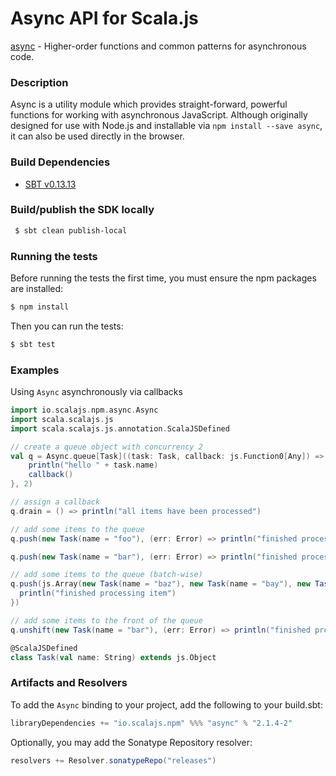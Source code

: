 Async API for Scala.js
================================
[async](https://www.npmjs.com/package/async) - Higher-order functions and common patterns for asynchronous code.

### Description

Async is a utility module which provides straight-forward, powerful functions for working with asynchronous JavaScript. 
Although originally designed for use with Node.js and installable via `npm install --save async`, it can also be used 
directly in the browser.

### Build Dependencies

* [SBT v0.13.13](http://www.scala-sbt.org/download.html)

### Build/publish the SDK locally

```bash
 $ sbt clean publish-local
```

### Running the tests

Before running the tests the first time, you must ensure the npm packages are installed:

```bash
$ npm install
```

Then you can run the tests:

```bash
$ sbt test
```

### Examples

Using `Async` asynchronously via callbacks

```scala
import io.scalajs.npm.async.Async
import scala.scalajs.js
import scala.scalajs.js.annotation.ScalaJSDefined

// create a queue object with concurrency 2
val q = Async.queue[Task]((task: Task, callback: js.Function0[Any]) => {
    println("hello " + task.name)
    callback()
}, 2)

// assign a callback
q.drain = () => println("all items have been processed")

// add some items to the queue
q.push(new Task(name = "foo"), (err: Error) => println("finished processing foo"))

q.push(new Task(name = "bar"), (err: Error) => println("finished processing bar"))

// add some items to the queue (batch-wise)
q.push(js.Array(new Task(name = "baz"), new Task(name = "bay"), new Task(name = "bax")), (err: Error) => {
  println("finished processing item")
})

// add some items to the front of the queue
q.unshift(new Task(name = "bar"), (err: Error) => println("finished processing bar"))

@ScalaJSDefined
class Task(val name: String) extends js.Object
```

### Artifacts and Resolvers

To add the `Async` binding to your project, add the following to your build.sbt:  

```sbt
libraryDependencies += "io.scalajs.npm" %%% "async" % "2.1.4-2"
```

Optionally, you may add the Sonatype Repository resolver:

```sbt   
resolvers += Resolver.sonatypeRepo("releases") 
```